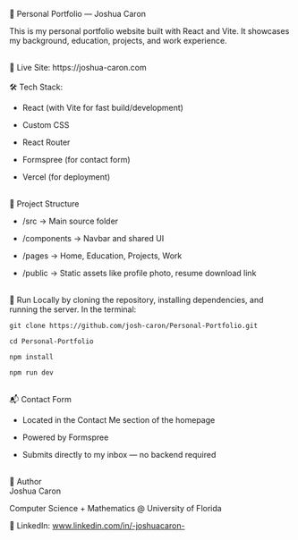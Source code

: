 💼 Personal Portfolio — Joshua Caron

This is my personal portfolio website built with React and Vite. It showcases my background, education, projects, and work experience. 

<br>
🔗 Live Site: https://joshua-caron.com
<br>


<br>
🛠 Tech Stack:

- React (with Vite for fast build/development) 

- Custom CSS
  
-  React Router
  
-  Formspree (for contact form)
  
- Vercel (for deployment)


<br>
📁 Project Structure

- /src → Main source folder

- /components → Navbar and shared UI
  
- /pages → Home, Education, Projects, Work
  
- /public → Static assets like profile photo, resume download link
  

<br>
🧪 Run Locally by cloning the repository, installing dependencies, and running the server. In the terminal:

	git clone https://github.com/josh-caron/Personal-Portfolio.git
	
	cd Personal-Portfolio
	
	npm install
	
	npm run dev

<br>
📬 Contact Form

- Located in the Contact Me section of the homepage
  
- Powered by Formspree
  
- Submits directly to my inbox — no backend required
  

<br>
👤 Author  
<br>
Joshua Caron

Computer Science + Mathematics @ University of Florida

🔗 LinkedIn: www.linkedin.com/in/-joshuacaron-
